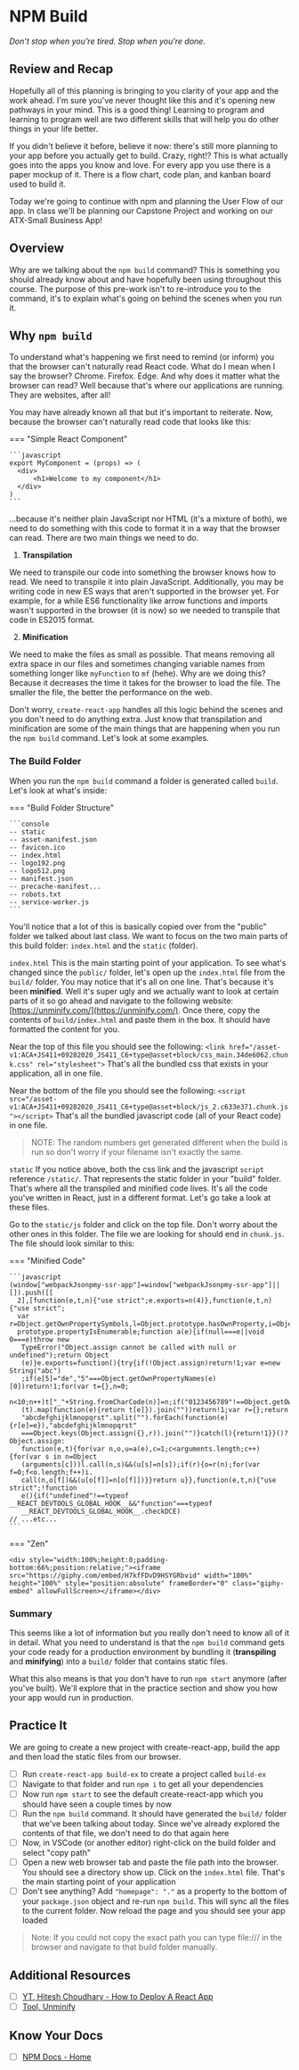 # NPM Build

*Don’t stop when you’re tired. Stop when you’re done.*

## Review and Recap

Hopefully all of this planning is bringing to you clarity of your app and the work ahead. I'm sure you've never thought like this and it's opening new pathways in your mind. This is a good thing! Learning to program and learning to program well are two different skills that will help you do other things in your life better.

If you didn't believe it before, believe it now: there's still more planning to your app before you actually get to build. Crazy, right!? This is what actually goes into the apps you know and love. For every app you use there is a paper mockup of it. There is a flow chart, code plan, and kanban board used to build it.

Today we're going to continue with npm and planning the User Flow of our app. In class we'll be planning our Capstone Project and working on our ATX-Small Business App!

## Overview

Why are we talking about the `npm build` command? This is something you should already know about and have hopefully been using throughout this course. The purpose of this pre-work isn't to re-introduce you to the command, it's to explain what's going on behind the scenes when you run it.

## Why `npm build`

To understand what's happening we first need to remind (or inform) you that the browser can't naturally read React code. What do I mean when I say the browser? Chrome. Firefox. Edge. And why does it matter what the browser can read? Well because that's where our applications are running. They are websites, after all!

You may have already known all that but it's important to reiterate. Now, because the browser can't naturally read code that looks like this:

=== "Simple React Component"

    ```javascript
    export MyComponent = (props) => (
      <div>
          <h1>Welcome to my component</h1>
      </div>
    )
    ```

...because it's neither plain JavaScript nor HTML (it's a mixture of both), we need to do something with this code to format it in a way that the browser can read. There are two main things we need to do.

1. **Transpilation**

We need to transpile our code into something the browser knows how to read. We need to transpile it into plain JavaScript. Additionally, you may be writing code in new ES ways that aren't supported in the browser yet. For example, for a while ES6 functionality like arrow functions and imports wasn't supported in the browser (it is now) so we needed to transpile that code in ES2015 format.

2. **Minification**

We need to make the files as small as possible. That means removing all extra space in our files and sometimes changing variable names from something longer like `myFunction` to `mf` (hehe). Why are we doing this? Because it decreases the time it takes for the browser to load the file. The smaller the file, the better the performance on the web.

Don't worry, `create-react-app` handles all this logic behind the scenes and you don't need to do anything extra. Just know that transpilation and minification are some of the main things that are happening when you run the `npm build` command. Let's look at some examples.

### The Build Folder

When you run the `npm build` command a folder is generated called `build`. Let's look at what's inside:

=== "Build Folder Structure"

    ```console
    -- static
    -- asset-manifest.json
    -- favicon.ico
    -- index.html
    -- logo192.png
    -- logo512.png
    -- manifest.json
    -- precache-manifest...
    -- robots.txt
    -- service-worker.js
    ```

You'll notice that a lot of this is basically copied over from the "public" folder we talked about last class. We want to focus on the two main parts of this build folder: `index.html` and the `static` (folder).

`index.html`
This is the main starting point of your application. To see what's changed since the `public/` folder, let's open up the `index.html` file from the `build/` folder. You may notice that it's all on one line. That's because it's been **minified**. Well it's super ugly and we actually want to look at certain parts of it so go ahead and navigate to the following website: [https://unminify.com/](https://unminify.com/). Once there, copy the contents of `build/index.html` and paste them in the box. It should have formatted the content for you.

Near the top of this file you should see the following: `<link href="/asset-v1:ACA+JS411+09282020_JS411_C6+type@asset+block/css_main.34de6062.chunk.css" rel="stylesheet">` That's all the bundled css that exists in your application, all in one file.

Near the bottom of the file you should see the following: `<script src="/asset-v1:ACA+JS411+09282020_JS411_C6+type@asset+block/js_2.c633e371.chunk.js"></script>` That's all the bundled javascript code (all of your React code) in one file.

> NOTE: The random numbers get generated different when the build is run so don't worry if your filename isn't exactly the same.

`static`
If you notice above, both the css link and the javascript `script` reference `/static/`. That represents the static folder in your "build" folder. That's where all the transpiled and minified code lives. It's all the code you've written in React, just in a different format. Let's go take a look at these files.

Go to the `static/js` folder and click on the top file. Don't worry about the other ones in this folder. The file we are looking for should end in `chunk.js`. The file should look similar to this:

=== "Minified Code"

    ```javascript
    (window["webpackJsonpmy-ssr-app"]=window["webpackJsonpmy-ssr-app"]||[]).push([[
      2],[function(e,t,n){"use strict";e.exports=n(4)},function(e,t,n){"use strict";
      var r=Object.getOwnPropertySymbols,l=Object.prototype.hasOwnProperty,i=Object.
      prototype.propertyIsEnumerable;function a(e){if(null===e||void 0===e)throw new
       TypeError("Object.assign cannot be called with null or undefined");return Object
       (e)}e.exports=function(){try{if(!Object.assign)return!1;var e=new String("abc")
       ;if(e[5]="de","5"===Object.getOwnPropertyNames(e)[0])return!1;for(var t={},n=0;
       n<10;n++)t["_"+String.fromCharCode(n)]=n;if("0123456789"!==Object.getOwnPropertyNames
       (t).map(function(e){return t[e]}).join(""))return!1;var r={};return
       "abcdefghijklmnopqrst".split("").forEach(function(e){r[e]=e}),"abcdefghijklmnopqrst"
       ===Object.keys(Object.assign({},r)).join("")}catch(l){return!1}}()?Object.assign:
       function(e,t){for(var n,o,u=a(e),c=1;c<arguments.length;c++){for(var s in n=Object
       (arguments[c]))l.call(n,s)&&(u[s]=n[s]);if(r){o=r(n);for(var f=0;f<o.length;f++)i.
       call(n,o[f])&&(u[o[f]]=n[o[f]])}}return u}},function(e,t,n){"use strict";!function 
       e(){if("undefined"!==typeof __REACT_DEVTOOLS_GLOBAL_HOOK__&&"function"===typeof 
       __REACT_DEVTOOLS_GLOBAL_HOOK__.checkDCE)
    // ...etc...
    ```

=== "Zen"

    <div style="width:100%;height:0;padding-bottom:66%;position:relative;"><iframe src="https://giphy.com/embed/H7kfFDvD9HSYGRbvid" width="100%" height="100%" style="position:absolute" frameBorder="0" class="giphy-embed" allowFullScreen></iframe></div>

### Summary

This seems like a lot of information but you really don't need to know all of it in detail. What you need to understand is that the `npm build` command gets your code ready for a production environment by bundling it (**transpiling** and **minifying**) into a `build/` folder that contains static files.

What this also means is that you don't have to run `npm start` anymore (after you've built). We'll explore that in the practice section and show you how your app would run in production.

## Practice It

<!-- https://studio.zollege.com/container/block-v1:ACA+JS411+09282020_JS411_C6+type@vertical+block@d028f2de03aa43dbaaf94a1df49308bf -->

We are going to create a new project with create-react-app, build the app and then load the static files from our browser.

- [ ] Run `create-react-app build-ex` to create a project called `build-ex`
- [ ] Navigate to that folder and run `npm i` to get all your dependencies
- [ ] Now run `npm start` to see the default create-react-app which you should have seen a couple times by now
- [ ] Run the `npm build` command. It should have generated the `build/` folder that we've been talking about today. Since we've already explored the contents of that file, we don't need to do that again here
- [ ] Now, in VSCode (or another editor) right-click on the build folder and select "copy path"
- [ ] Open a new web browser tab and paste the file path into the browser. You should see a directory show up. Click on the `index.html` file. That's the main starting point of your application
- [ ] Don't see anything? Add `"homepage": "."` as a property to the bottom of your `package.json` object and re-run `npm build`. This will sync all the files to the current folder. Now reload the page and you should see your app loaded

> Note: If you could not copy the exact path you can type file:/// in the browser and navigate to that build folder manually.

## Additional Resources

- [ ] [YT, Hitesh Choudhary - How to Deploy A React App](https://www.youtube.com/watch?v=ZKxvBsGVKR8)
- [ ] [Tool, Unminify](https://unminify.com/)

## Know Your Docs

- [ ] [NPM Docs - Home](https://docs.npmjs.com/)
